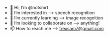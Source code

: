 - 👋 Hi, I’m @notsmrt
- 👀 I’m interested in --> speech recognition
- 🌱 I’m currently learning --> image recognition
- 💞️ I’m looking to collaborate on --> anything!
- 📫 How to reach me --> trexsam7@gmail.com
